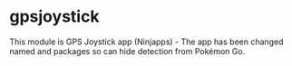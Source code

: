 # gpsjoystick
This module is GPS Joystick app (Ninjapps) - The app has been changed named and packages so can hide detection from Pokémon Go.
